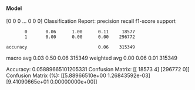 #### Model
[0 0 0 ... 0 0 0]
Classification Report:
              precision    recall  f1-score   support

           0       0.06      1.00      0.11     18577
           1       0.00      0.00      0.00    296772

    accuracy                           0.06    315349
   macro avg       0.03      0.50      0.06    315349
weighted avg       0.00      0.06      0.01    315349

Accuracy: 0.05889665101205331
Confusion Matrix:
[[ 18573      4]
 [296772      0]]
Confusion Matrix (%):
[[5.88966510e+00 1.26843592e-03]
 [9.41090665e+01 0.00000000e+00]]
